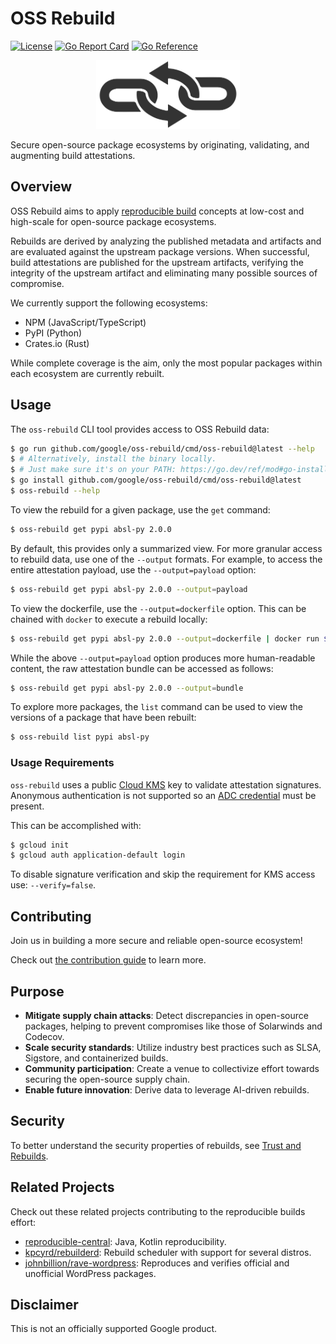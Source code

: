 # OSS Rebuild

[![License](https://img.shields.io/badge/License-Apache%202.0-blue.svg)](https://github.com/google/oss-rebuild/blob/main/LICENSE)
[![Go Report Card](https://goreportcard.com/badge/google/oss-rebuild)](https://goreportcard.com/report/google/oss-rebuild)
[![Go Reference](https://pkg.go.dev/badge/github.com/google/oss-rebuild.svg)](https://pkg.go.dev/github.com/google/oss-rebuild)

<div align="center">
  <picture>
    <source media="(prefers-color-scheme: dark)" srcset="https://raw.githubusercontent.com/google/oss-rebuild/main/site/logo-light.svg">
    <source media="(prefers-color-scheme: light)" srcset="https://raw.githubusercontent.com/google/oss-rebuild/main/site/logo-dark.svg">
    <img alt="OSS Rebuild logo" src="https://raw.githubusercontent.com/google/oss-rebuild/main/site/logo-dark.svg" height="110" width="230">
  </picture>
</div>

Secure open-source package ecosystems by originating, validating, and augmenting
build attestations.

## Overview

OSS Rebuild aims to apply [reproducible build](https://reproducible-builds.org/)
concepts at low-cost and high-scale for open-source package ecosystems.

Rebuilds are derived by analyzing the published metadata and artifacts and are
evaluated against the upstream package versions. When successful, build
attestations are published for the upstream artifacts, verifying the integrity
of the upstream artifact and eliminating many possible sources of compromise.

We currently support the following ecosystems:

- NPM (JavaScript/TypeScript)
- PyPI (Python)
- Crates.io (Rust)

While complete coverage is the aim, only the most popular packages within each
ecosystem are currently rebuilt.

## Usage

The `oss-rebuild` CLI tool provides access to OSS Rebuild data:

```bash
$ go run github.com/google/oss-rebuild/cmd/oss-rebuild@latest --help
$ # Alternatively, install the binary locally.
$ # Just make sure it's on your PATH: https://go.dev/ref/mod#go-install
$ go install github.com/google/oss-rebuild/cmd/oss-rebuild@latest
$ oss-rebuild --help
```

To view the rebuild for a given package, use the `get` command:

```bash
$ oss-rebuild get pypi absl-py 2.0.0
```

By default, this provides only a summarized view. For more granular access to
rebuild data, use one of the `--output` formats. For example, to access the
entire attestation payload, use the `--output=payload` option:

```bash
$ oss-rebuild get pypi absl-py 2.0.0 --output=payload
```

To view the dockerfile, use the `--output=dockerfile` option. This can be
chained with `docker` to execute a rebuild locally:

```bash
$ oss-rebuild get pypi absl-py 2.0.0 --output=dockerfile | docker run $(docker buildx build -q -)
```

While the above `--output=payload` option produces more human-readable
content, the raw attestation bundle can be accessed as follows:

```bash
$ oss-rebuild get pypi absl-py 2.0.0 --output=bundle
```

To explore more packages, the `list` command can be used to view the versions of
a package that have been rebuilt:

```bash
$ oss-rebuild list pypi absl-py
```

### Usage Requirements

`oss-rebuild` uses a public [Cloud KMS](https://cloud.google.com/kms/docs) key to validate attestation signatures.
Anonymous authentication is not supported so an [ADC credential](https://cloud.google.com/docs/authentication/set-up-adc-local-dev-environment) must be present.

This can be accomplished with:

```bash
$ gcloud init
$ gcloud auth application-default login
```

To disable signature verification and skip the requirement for KMS access use: `--verify=false`.

## Contributing

Join us in building a more secure and reliable open-source ecosystem!

Check out [the contribution guide](./CONTRIBUTING.md) to learn more.

## Purpose

- **Mitigate supply chain attacks**: Detect discrepancies in open-source
  packages, helping to prevent compromises like those of Solarwinds and
  Codecov.
- **Scale security standards**: Utilize industry best practices such as SLSA,
  Sigstore, and containerized builds.
- **Community participation**: Create a venue to collectivize effort towards
  securing the open-source supply chain.
- **Enable future innovation**: Derive data to leverage AI-driven rebuilds.

## Security

To better understand the security properties of rebuilds, see
[Trust and Rebuilds](./docs/trust.md).

## Related Projects

Check out these related projects contributing to the reproducible builds effort:

- [reproducible-central](https://github.com/jvm-repo-rebuild/reproducible-central):
  Java, Kotlin reproducibility.
- [kpcyrd/rebuilderd](https://github.com/kpcyrd/rebuilderd): Rebuild scheduler
  with support for several distros.
- [johnbillion/rave-wordpress](https://github.com/johnbillion/rave-wordpress): Reproduces and verifies official and unofficial WordPress packages.

## Disclaimer

This is not an officially supported Google product.
